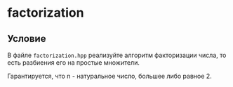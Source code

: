 # factorization

## Условие

В файле `factorization.hpp` реализуйте алгоритм факторизации числа, то есть разбиения его на простые множители.

Гарантируется, что n - натуральное число, большее либо равное 2.